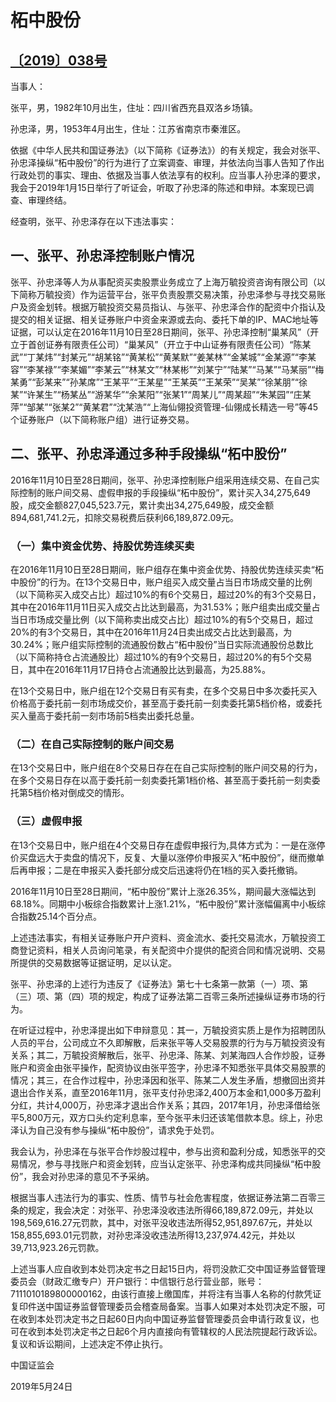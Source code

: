 # 柘中股份

## [〔2019〕038号](http://www.csrc.gov.cn/pub/zjhpublic/G00306212/201906/t20190624_357764.htm)





当事人：

张平，男，1982年10月出生，住址：四川省西充县双洛乡场镇。

孙忠泽，男，1953年4月出生，住址：江苏省南京市秦淮区。

依据《中华人民共和国证券法》（以下简称《证券法》）的有关规定，我会对张平、孙忠泽操纵“柘中股份”的行为进行了立案调查、审理，并依法向当事人告知了作出行政处罚的事实、理由、依据及当事人依法享有的权利。应当事人孙忠泽的要求，我会于2019年1月15日举行了听证会，听取了孙忠泽的陈述和申辩。本案现已调查、审理终结。

经查明，张平、孙忠泽存在以下违法事实：

## 一、张平、孙忠泽控制账户情况

张平、孙忠泽等人为从事配资买卖股票业务成立了上海万毓投资咨询有限公司（以下简称万毓投资）作为运营平台，张平负责股票交易决策，孙忠泽参与寻找交易账户及资金划转。根据万毓投资交易员指认、与张平、孙忠泽合作的配资中介指认及提交的相关证据、相关证券账户中资金来源或去向、委托下单的IP、MAC地址等证据，可以认定在2016年11月10日至28日期间，张平、孙忠泽控制“巢某风”（开立于首创证券有限责任公司）“巢某风”（开立于中山证券有限责任公司）“陈某武”“丁某炜”“封某元”“胡某铭”“黄某松”“黄某默”“姜某林”“金某城”“金某源”“李某容”“李某禄”“李某媚”“李某云”“林某文”“林某彬”“刘某宁”“陆某”“马某”“马某丽”“梅某勇”“彭某来”“孙某席”“王某平”“王某星”“王某英”“王某荣”“吴某”“徐某朋”“徐某”“许某生”“杨某丛”“游某华”“余某阳”“张某1”“周某儿”“周某超”“朱某园”“庄某萍”“邹某”“张某2”“黄某君”“沈某浩”“上海仙翎投资管理-仙翎成长精选一号”等45个证券账户（以下简称账户组）进行证券交易。

## 二、张平、孙忠泽通过多种手段操纵“柘中股份”

2016年11月10日至28日期间，张平、孙忠泽控制账户组采用连续交易、在自己实际控制的账户间交易、虚假申报的手段操纵“柘中股份”，累计买入34,275,649股，成交金额827,045,523.7元，累计卖出34,275,649股，成交金额894,681,741.2元，扣除交易税费后获利66,189,872.09元。

### （一）集中资金优势、持股优势连续买卖

在2016年11月10日至28日期间，账户组存在集中资金优势、持股优势连续买卖“柘中股份”的行为。在13个交易日中，账户组买入成交量占当日市场成交量的比例（以下简称买入成交占比）超过10%的有6个交易日，超过20%的有3个交易日，其中在2016年11月11日买入成交占比达到最高，为31.53%；账户组卖出成交量占当日市场成交量比例（以下简称卖出成交占比）超过10%的有5个交易日，超过20%的有3个交易日，其中在2016年11月24日卖出成交占比达到最高，为30.24%；账户组实际控制的流通股份数占“柘中股份”当日实际流通股份总数比（以下简称持仓占流通股比）超过10%的有9个交易日，超过20%的有5个交易日，其中在2016年11月17日持仓占流通股比达到最高，为25.88%。

在13个交易日中，账户组在12个交易日有买有卖，在多个交易日中多次委托买入价格高于委托前一刻市场成交价，甚至高于委托前一刻卖委托第5档价格，或委托买入量高于委托前一刻市场前5档卖出委托总量。

### （二）在自己实际控制的账户间交易

在13个交易日中，账户组在8个交易日存在在自己实际控制的账户间交易的行为，在多个交易日存在以高于委托前一刻卖委托第1档价格、甚至高于委托前一刻卖委托第5档价格对倒成交的情形。

### （三）虚假申报

在13个交易日中，账户组在4个交易日存在虚假申报行为,具体方式为：一是在涨停价买盘远大于卖盘的情况下，反复、大量以涨停价申报买入“柘中股份”，继而撤单后再申报；二是在申报买入委托部分成交后迅速将仍在1档的买入委托撤销。

2016年11月10日至28日期间，“柘中股份”累计上涨26.35%，期间最大涨幅达到68.18%。同期中小板综合指数累计上涨1.21%，“柘中股份”累计涨幅偏离中小板综合指数25.14个百分点。

上述违法事实，有相关证券账户开户资料、资金流水、委托交易流水，万毓投资工商登记资料，相关人员询问笔录，有关配资中介提供的配资合同和情况说明、交易所提供的交易数据等证据证明，足以认定。

张平、孙忠泽的上述行为违反了《证券法》第七十七条第一款第（一）项、第（三）项、第（四）项的规定，构成了证券法第二百零三条所述操纵证券市场的行为。

在听证过程中，孙忠泽提出如下申辩意见：其一，万毓投资实质上是作为招聘团队人员的平台，公司成立不久即解散，后来张平等人交易股票的行为与万毓投资没有关系；其二，万毓投资解散后，张平、孙忠泽、陈某、刘某海四人合作炒股，证券账户和资金由张平操作，配资协议由张平签字，孙忠泽不知悉张平具体交易股票的情况；其三，在合作过程中，孙忠泽因和张平、陈某二人发生矛盾，想撤回出资并退出合作关系，直至2016年11月，张平支付孙忠泽2,400万本金和1,000多万盈利分红，共计4,000万，孙忠泽才退出合作关系；其四，2017年1月，孙忠泽借给张平5,800万元，双方口头约定利息率，至今张平未归还该笔借款本息。综上，孙忠泽认为自己没有参与操纵“柘中股份”，请求免于处罚。

我会认为，孙忠泽在与张平合作炒股过程中，参与出资和盈利分成，知悉张平的交易情况，参与寻找账户和资金划转，应当认定张平、孙忠泽构成共同操纵“柘中股份”，我会对孙忠泽的意见不予采纳。

根据当事人违法行为的事实、性质、情节与社会危害程度，依据证券法第二百零三条的规定，我会决定：对张平、孙忠泽没收违法所得66,189,872.09元，并处以198,569,616.27元罚款，其中，对张平没收违法所得52,951,897.67元，并处以158,855,693.01元罚款，对孙忠泽没收违法所得13,237,974.42元，并处以39,713,923.26元罚款。

上述当事人应自收到本处罚决定书之日起15日内，将罚没款汇交中国证券监督管理委员会（财政汇缴专户）开户银行：中信银行总行营业部，账号：7111010189800000162，由该行直接上缴国库，并将注有当事人名称的付款凭证复印件送中国证券监督管理委员会稽查局备案。当事人如果对本处罚决定不服，可在收到本处罚决定书之日起60日内向中国证券监督管理委员会申请行政复议，也可在收到本处罚决定书之日起6个月内直接向有管辖权的人民法院提起行政诉讼。复议和诉讼期间，上述决定不停止执行。









中国证监会      

2019年5月24日    

